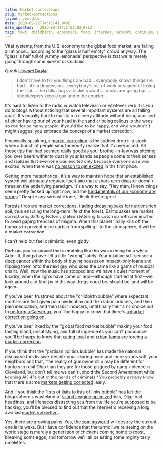 ```yaml
---
title: Market corrections
slug: market-corrections
layout: post.hbs
date: 2008-09-22T14:45:41.000Z
date_updated:   2013-10-21T22:09:02.971Z
tags: text, childbirth, economics, food, internet, network, optimism, politics, seo
---
```


Vital systems, from the U.S. economy to the global food market, are failing all at once... according to the "glass is half empty" crowd anyway. The "glass is half full of yummy lemonade" perspective is that we're merely going through some <em>market corrections</em>.
<!--more-->

Quoth <a href="http://www.imdb.com/character/ch0013121/" title="Howard Beale on IMDB">Howard Beale</a>:
<blockquote>I don't have to tell you things are bad... everybody knows things are bad... it's a depression... everybody's out of work or scared of losing their job... the dollar buys a nickel's worth... banks are going bust... shopkeepers keep a gun under the counter...</blockquote>

It's hard to listen to the radio or watch television or whatever verb it is you do to blogs without noticing that several important systems are all falling apart. It's equally hard to maintain a cheery attitude without being accused of either having buried your head in the sand or being callous to the woes so real for so many people. If you'd like to be happy, and who wouldn't, I might suggest you embrace the concept of a market correction.

Financially speaking, a <a href="http://en.wikipedia.org/wiki/Market_trends" title="Market trends on Wikipedia">market correction</a> is the sudden drop in a stock when a bunch of people simultaneously realize that it's overpriced. All those tips that had seemed really good as your brother-in-law was pitching you over beers wither to dust in your hands as people come to their senses and realizes that everyone was excited only because everyone <em>else</em> was excited, when there was <a href="http://www.johnkerry.com/" title="JohnKerry2004!">no reason to get excited</a> in the first place.

Getting more metaphorical, it's a way to maintain hope that an established system will ultimately regulate itself and that a short-term disaster doesn't threaten the underlying paradigm. It's a way to say, "Hey man, I know things seem pretty fucked up right now, but the <a href="http://voices.washingtonpost.com/the-trail/2008/09/15/mccain_fundamentals_of_economy.html" title="McCain quoted in the Washington Post">fundamentals of our economy are strong</a>." Despite any sarcastic tone, I think they're great.

Forests fires are market corrections, trading decaying oaks for nutrient-rich soil, thus ensuring the long-term life of the forest. Earthquakes are market corrections, drifting tectonic plates stuttering to catch up with one another to avoid gaping trenches of magma. When this planet finally kills off the humans to prevent more carbon from spilling into the atmosphere, it will be a market correction.

I can't help but feel optimistic, even giddy.

Perhaps you've sensed that something like this was coming for a while. Admit it, things have felt a little "wrong" lately. Your intuitive self sensed a deep cancer within the body of buying houses on interest-only loans and flipping them onto the next guy who does the same like a game of musical chairs. Well, now the music has stopped and we have a quiet moment of lucidity, when the lights have come on and&mdash;although startled at first&mdash;we look around and find joy in the way things could be, should be, and will be again.

If you've been frustrated about the "childbirth bubble" where expectant mothers are first given pain medication and then labor inducers, and then pain medication, and then labor inducers, until finally their's no choice but to <a href="http://www.ledger-enquirer.com/news/story/446722.html" title="'Local, national rate of Caesareans rising' on the Ledger-Enquirer">perform a Caeserian</a>, you'll be happy to know that there's <a href="http://www.thebusinessofbeingborn.com/" title="The Business of Being Born">a market correction going on</a>.

If you've been irked by the "global food market bubble" making your food tasting bland, unsatisfying, and full of ingredients you can't pronounce, you'll be happy to know that <a href="http://www.eatlocalsf.org/" title="Eat Local SF">eating local</a> and  <a href="http://www.alemanyfarm.org/" title="Alemany Farm">urban farms</a> are forcing <a href="http://dinersjournal.blogs.nytimes.com/2008/08/31/a-taste-of-the-future/?hp" title="Slow Food on NYTimes.com">a market correction</a>.

If you think that the "partisan politics bubble" has made the national discourse too divisive, despite your sharing more and more values with your neighbors and that, "the reality of gun ownership may be different for hunters in rural Ohio than they are for those plagued by gang violence in Cleveland, but don't tell me we can't uphold the Second Amendment while keeping AK-47s out of the hands of criminals." You probably already know that there's some <a href="http://www.nytimes.com/2008/08/28/us/politics/28text-obama.html?_r=1&pagewanted=print" title="Obama's Acceptance Speech on NYTimes.com">markets getting corrected</a> lately.

And if you think the "lists of links to lists of links bubble" has left the blogosphere a wasteland of <a href="http://www.seobook.com/" title="SEOBook.com">search-engine optimized</a> lists, Digg-bait headlines, and lifehacks distracting you from the life you're supposed to be hacking, you'll be pleased to find out that the Internet is receiving a long awaited <a href="http://www.kungfugrippe.com/post/48588149/better" title="'Better' on KungFuGrippe.com">market correction</a>.

Yes, there are growing pains. Yes, the <a href="http://abcnews.go.com/International/Story?id=5301284" title="The 2012 Apocalypse on ABCNews">coming world</a> will destroy the current one in its wake. But I have confidence that the turmoil we're seeing on the world stage is merely a generation of chickens coming home to roost, breaking some eggs, and tomorrow we'll all be eating some mighty tasty omelettes.

